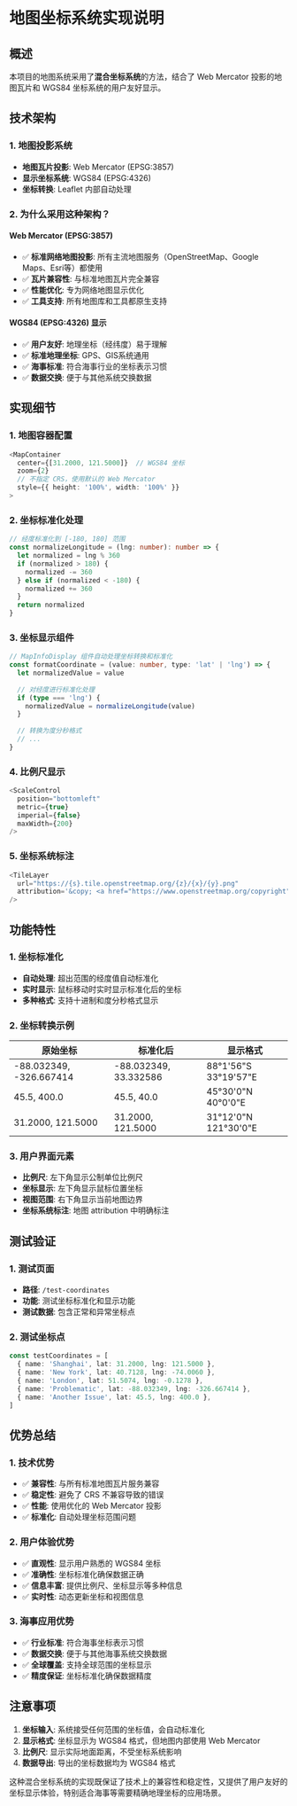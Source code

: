 # 地图坐标系统实现说明

## 概述

本项目的地图系统采用了**混合坐标系统**的方法，结合了 Web Mercator 投影的地图瓦片和 WGS84 坐标系统的用户友好显示。

## 技术架构

### 1. 地图投影系统
- **地图瓦片投影**: Web Mercator (EPSG:3857)
- **显示坐标系统**: WGS84 (EPSG:4326)
- **坐标转换**: Leaflet 内部自动处理

### 2. 为什么采用这种架构？

#### Web Mercator (EPSG:3857)
- ✅ **标准网络地图投影**: 所有主流地图服务（OpenStreetMap、Google Maps、Esri等）都使用
- ✅ **瓦片兼容性**: 与标准地图瓦片完全兼容
- ✅ **性能优化**: 专为网络地图显示优化
- ✅ **工具支持**: 所有地图库和工具都原生支持

#### WGS84 (EPSG:4326) 显示
- ✅ **用户友好**: 地理坐标（经纬度）易于理解
- ✅ **标准地理坐标**: GPS、GIS系统通用
- ✅ **海事标准**: 符合海事行业的坐标表示习惯
- ✅ **数据交换**: 便于与其他系统交换数据

## 实现细节

### 1. 地图容器配置
```typescript
<MapContainer
  center={[31.2000, 121.5000]}  // WGS84 坐标
  zoom={2}
  // 不指定 CRS，使用默认的 Web Mercator
  style={{ height: '100%', width: '100%' }}
>
```

### 2. 坐标标准化处理
```typescript
// 经度标准化到 [-180, 180] 范围
const normalizeLongitude = (lng: number): number => {
  let normalized = lng % 360
  if (normalized > 180) {
    normalized -= 360
  } else if (normalized < -180) {
    normalized += 360
  }
  return normalized
}
```

### 3. 坐标显示组件
```typescript
// MapInfoDisplay 组件自动处理坐标转换和标准化
const formatCoordinate = (value: number, type: 'lat' | 'lng') => {
  let normalizedValue = value
  
  // 对经度进行标准化处理
  if (type === 'lng') {
    normalizedValue = normalizeLongitude(value)
  }
  
  // 转换为度分秒格式
  // ...
}
```

### 4. 比例尺显示
```typescript
<ScaleControl 
  position="bottomleft" 
  metric={true} 
  imperial={false}
  maxWidth={200}
/>
```

### 5. 坐标系统标注
```typescript
<TileLayer
  url="https://{s}.tile.openstreetmap.org/{z}/{x}/{y}.png"
  attribution='&copy; <a href="https://www.openstreetmap.org/copyright">OpenStreetMap</a> contributors | <strong>显示坐标: WGS84</strong>'
/>
```

## 功能特性

### 1. 坐标标准化
- **自动处理**: 超出范围的经度值自动标准化
- **实时显示**: 鼠标移动时实时显示标准化后的坐标
- **多种格式**: 支持十进制和度分秒格式显示

### 2. 坐标转换示例
| 原始坐标 | 标准化后 | 显示格式 |
|---------|---------|---------|
| -88.032349, -326.667414 | -88.032349, 33.332586 | 88°1'56"S 33°19'57"E |
| 45.5, 400.0 | 45.5, 40.0 | 45°30'0"N 40°0'0"E |
| 31.2000, 121.5000 | 31.2000, 121.5000 | 31°12'0"N 121°30'0"E |

### 3. 用户界面元素
- **比例尺**: 左下角显示公制单位比例尺
- **坐标显示**: 左下角显示鼠标位置坐标
- **视图范围**: 右下角显示当前地图边界
- **坐标系统标注**: 地图 attribution 中明确标注

## 测试验证

### 1. 测试页面
- **路径**: `/test-coordinates`
- **功能**: 测试坐标标准化和显示功能
- **测试数据**: 包含正常和异常坐标点

### 2. 测试坐标点
```typescript
const testCoordinates = [
  { name: 'Shanghai', lat: 31.2000, lng: 121.5000 },
  { name: 'New York', lat: 40.7128, lng: -74.0060 },
  { name: 'London', lat: 51.5074, lng: -0.1278 },
  { name: 'Problematic', lat: -88.032349, lng: -326.667414 },
  { name: 'Another Issue', lat: 45.5, lng: 400.0 },
]
```

## 优势总结

### 1. 技术优势
- ✅ **兼容性**: 与所有标准地图瓦片服务兼容
- ✅ **稳定性**: 避免了 CRS 不兼容导致的错误
- ✅ **性能**: 使用优化的 Web Mercator 投影
- ✅ **标准化**: 自动处理坐标范围问题

### 2. 用户体验优势
- ✅ **直观性**: 显示用户熟悉的 WGS84 坐标
- ✅ **准确性**: 坐标标准化确保数据正确
- ✅ **信息丰富**: 提供比例尺、坐标显示等多种信息
- ✅ **实时性**: 动态更新坐标和视图信息

### 3. 海事应用优势
- ✅ **行业标准**: 符合海事坐标表示习惯
- ✅ **数据交换**: 便于与其他海事系统交换数据
- ✅ **全球覆盖**: 支持全球范围的坐标显示
- ✅ **精度保证**: 坐标标准化确保数据精度

## 注意事项

1. **坐标输入**: 系统接受任何范围的坐标值，会自动标准化
2. **显示格式**: 坐标显示为 WGS84 格式，但地图内部使用 Web Mercator
3. **比例尺**: 显示实际地面距离，不受坐标系统影响
4. **数据导出**: 导出的坐标数据均为 WGS84 格式

这种混合坐标系统的实现既保证了技术上的兼容性和稳定性，又提供了用户友好的坐标显示体验，特别适合海事等需要精确地理坐标的应用场景。
